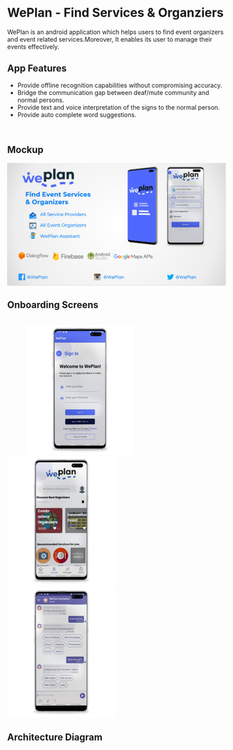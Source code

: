 # WePlan - Find Services & Organziers

WePlan is an android application which helps users to find event organizers 
and event related services.Moreover, It enables its user to manage their events 
effectively.

## App Features

- Provide offline recognition capabilities without compromising accuracy.
- Bridge the communication gap between deaf/mute community and normal persons.
- Provide text and voice interpretation of the signs to the normal person.
- Provide auto complete word suggestions.
 
 <br>
<h2> Mockup </h2>
<img src=mockup.PNG > 
<br>
<h2> Onboarding Screens </h2>
<br>
&nbsp;&nbsp;&nbsp;&nbsp;&nbsp;&nbsp;&nbsp;&nbsp;&nbsp;&nbsp;&nbsp;<img src=signin.png height="300px" width="250px" > &nbsp;&nbsp;&nbsp;&nbsp;&nbsp;&nbsp;&nbsp;&nbsp;&nbsp;&nbsp;&nbsp;<img src=dashboard.png  height="300px" width="250px"  > &nbsp;&nbsp;&nbsp;&nbsp;&nbsp;&nbsp;&nbsp;&nbsp;&nbsp;&nbsp;&nbsp; <img src=chatbot.png  height="300px" width="250px"> 

<br>
<h2> Architecture Diagram </h2>


